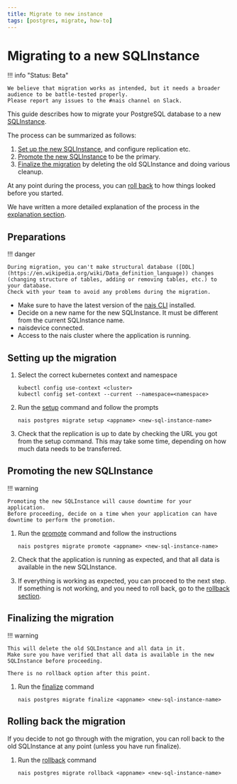 ```yaml
---
title: Migrate to new instance
tags: [postgres, migrate, how-to]
---
```


# Migrating to a new SQLInstance

!!! info "Status: Beta"

    We believe that migration works as intended, but it needs a broader audience to be battle-tested properly.
    Please report any issues to the #nais channel on Slack.

This guide describes how to migrate your PostgreSQL database to a new [SQLInstance](../explanations/cloud-sql-instance.md).

The process can be summarized as follows:

1. [Set up the new SQLInstance](#setting-up-the-migration), and configure replication etc.
2. [Promote the new SQLInstance](#promoting-the-new-sqlinstance) to be the primary.
3. [Finalize the migration](#finalizing-the-migration) by deleting the old SQLInstance and doing various cleanup.

At any point during the process, you can [roll back](#rolling-back-the-migration) to how things looked before you started.

We have written a more detailed explanation of the process in the [explanation section](../explanations/migrate-to-new-instance.md).

## Preparations

!!! danger
    
    During migration, you can't make structural database ([DDL](https://en.wikipedia.org/wiki/Data_definition_language)) changes (changing structure of tables, adding or removing tables, etc.) to your database. 
    Check with your team to avoid any problems during the migration.

* Make sure to have the latest version of the [nais CLI](../../../operate/cli/README.md) installed.
* Decide on a new name for the new SQLInstance. It must be different from the current SQLInstance name.
* naisdevice connected.
* Access to the nais cluster where the application is running.

## Setting up the migration

1. Select the correct kubernetes context and namespace

   ```shell
   kubectl config use-context <cluster>
   kubectl config set-context --current --namespace=<namespace>
   ```

2. Run the [setup](../../../operate/cli/reference/postgres.md#migrate-setup) command and follow the prompts
    
    ```shell
    nais postgres migrate setup <appname> <new-sql-instance-name>
    ```

3. Check that the replication is up to date by checking the URL you got from the setup command.
   This may take some time, depending on how much data needs to be transferred. 

## Promoting the new SQLInstance

!!! warning

    Promoting the new SQLInstance will cause downtime for your application.
    Before proceeding, decide on a time when your application can have downtime to perform the promotion.

1. Run the [promote](../../../operate/cli/reference/postgres.md#migrate-promote) command and follow the instructions

    ```shell
    nais postgres migrate promote <appname> <new-sql-instance-name>
    ```

2. Check that the application is running as expected, and that all data is available in the new SQLInstance.
3. If everything is working as expected, you can proceed to the next step.
   If something is not working, and you need to roll back, go to the [rollback section](#rolling-back-the-migration).

## Finalizing the migration

!!! warning

    This will delete the old SQLInstance and all data in it. 
    Make sure you have verified that all data is available in the new SQLInstance before proceeding.

    There is no rollback option after this point.

1. Run the [finalize](../../../operate/cli/reference/postgres.md#migrate-finalize) command

    ```shell
    nais postgres migrate finalize <appname> <new-sql-instance-name>
    ```

## Rolling back the migration

If you decide to not go through with the migration, you can roll back to the old SQLInstance at any point (unless you have run finalize).

1. Run the [rollback](../../../operate/cli/reference/postgres.md#migrate-rollback) command

    ```shell
    nais postgres migrate rollback <appname> <new-sql-instance-name>
    ```
